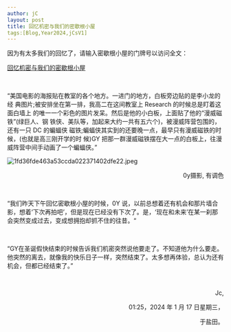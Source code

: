 ```yaml
---
author: jC
layout: post
title: 回忆机密与我们的密歇根小屋
tags:[Blog,Year2024,jCsV1]
---
```


因为有太多我们的回忆了，请输入密歇根小屋的门牌号以访问全文：


[回忆机密与我们的密歇根小屋](https://drive.google.com/file/d/1-Tr_oTqwrRVHtBOZ0XxmCPpyWnHCUbzV/view?usp=sharing)



  <br>

“美国电影的海报贴在教室的各个地方。一进门的地方，白板旁边贴的是李小龙的经 典图片;被安排坐在第一排，我高二在这间教室上 Research 的时候总是盯着这面白墙上 的唯一一个彩色的图片发呆。然后是他的小白板，上面贴了他的“漫威磁铁”(绿巨人、钢 铁侠、美队等，加起来大约一共有五六个)，被漫威阵营包围的，还有一只 DC 的蝙蝠侠 磁铁;蝙蝠侠其实到的还要晚一点，最早只有漫威磁铁的时候，(也就是高三刚开学的时 候)GY 把那一群漫威磁铁摆在大一点的白板上，往漫威阵营中间手动画了一个蝙蝠侠。”

![1fd36fde463a53ccda022371402dfe22.jpeg](https://i2.mjj.rip/2024/06/08/1fd36fde463a53ccda022371402dfe22.jpeg)


<p align="right"> 0y摄影, 有调色 </p>



  <br>
  
“我们昨天下午回忆密歇根小屋的时候，0Y 说，以前总想着还有机会和那片墙合影，想着‘下次再拍吧’，但是现在已经没有下次了。是，‘现在和未来’在某一刹那会突然变成过去，变成想拥抱却抓不住的往昔。“


  <br>


  “GY在圣诞假快结束的时候告诉我们机密突然说他要走了。不知道他为什么要走。 他突然的离去，就像我的快乐日子一样，突然结束了。太多想再体验，总认为还有机会，但都已经结束了。”


  <br>

<p align="right"> Jc, </p>

  
<p align="right"> 01:25，2024 年 1 月 17 日星期三， </p>
  
  
<p align="right"> 于盐田。</p>